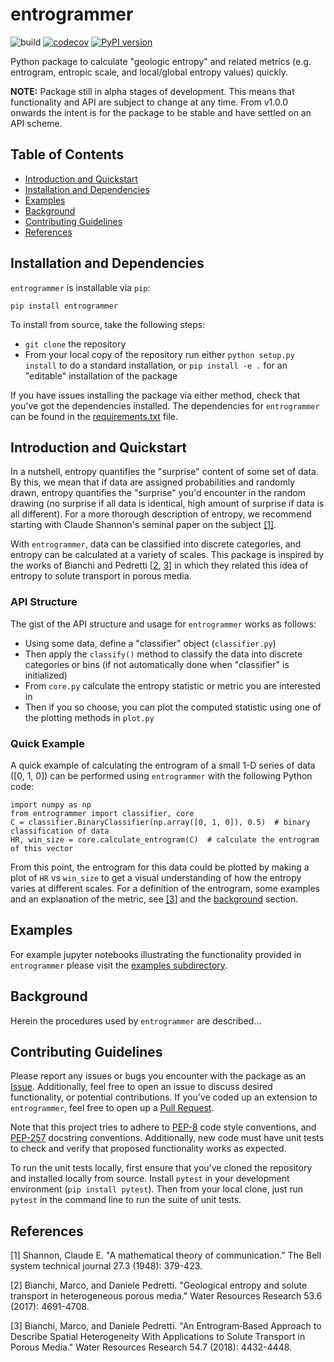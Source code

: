 # entrogrammer
![build](https://github.com/elbeejay/entrogrammer/workflows/build/badge.svg)
[![codecov](https://codecov.io/gh/elbeejay/entrogrammer/branch/main/graph/badge.svg?token=VLEEKXSINN)](https://codecov.io/gh/elbeejay/entrogrammer)
[![PyPI version](https://badge.fury.io/py/entrogrammer.svg)](https://badge.fury.io/py/entrogrammer)

Python package to calculate "geologic entropy" and related metrics (e.g. entrogram, entropic scale, and local/global entropy values) quickly.

**NOTE:** Package still in alpha stages of development. This means that functionality and API are subject to change at any time. From v1.0.0 onwards the intent is for the package to be stable and have settled on an API scheme.

## Table of Contents
- [Introduction and Quickstart](#introduction-and-quickstart)
- [Installation and Dependencies](#installation-and-dependencies)
- [Examples](#examples)
- [Background](#background)
- [Contributing Guidelines](#contributing-guidelines)
- [References](#references)

## Installation and Dependencies
`entrogrammer` is installable via `pip`:

```
pip install entrogrammer
```

To install from source, take the following steps:

- `git clone` the repository
- From your local copy of the repository run either `python setup.py install` to do a standard installation, or `pip install -e .` for an "editable" installation of the package

If you have issues installing the package via either method, check that you've got the dependencies installed. The dependencies for `entrogrammer` can be found in the [requirements.txt](https://github.com/elbeejay/entrogrammer/blob/main/requirements.txt) file.

## Introduction and Quickstart
In a nutshell, entropy quantifies the "surprise" content of some set of data. By this, we mean that if data are assigned probabilities and randomly drawn, entropy quantifies the "surprise" you'd encounter in the random drawing (no surprise if all data is identical, high amount of surprise if data is all different). For a more thorough description of entropy, we recommend starting with Claude Shannon's seminal paper on the subject [[1]](#1).

With `entrogrammer`, data can be classified into discrete categories, and entropy can be calculated at a variety of scales. This package is inspired by the works of Bianchi and Pedretti [[2](#2), [3](#3)] in which they related this idea of entropy to solute transport in porous media.

### API Structure
The gist of the API structure and usage for `entrogrammer` works as follows:

- Using some data, define a "classifier" object (`classifier.py`)
- Then apply the `classify()` method to classify the data into discrete categories or bins (if not automatically done when "classifier" is initialized)
- From `core.py` calculate the entropy statistic or metric you are interested in
- Then if you so choose, you can plot the computed statistic using one of the plotting methods in `plot.py`

### Quick Example

A quick example of calculating the entrogram of a small 1-D series of data ([0, 1, 0]) can be performed using `entrogrammer` with the following Python code:

```
import numpy as np
from entrogrammer import classifier, core
C = classifier.BinaryClassifier(np.array([0, 1, 0]), 0.5)  # binary classification of data
HR, win_size = core.calculate_entrogram(C)  # calculate the entrogram of this vector
```

From this point, the entrogram for this data could be plotted by making a plot of `HR` vs `win_size` to get a visual understanding of how the entropy varies at different scales. For a definition of the entrogram, some examples and an explanation of the metric, see [[3]](#3) and the [background](#background) section.

## Examples
For example jupyter notebooks illustrating the functionality provided in `entrogrammer` please visit the [examples subdirectory](https://github.com/elbeejay/entrogrammer/tree/main/examples).

## Background
Herein the procedures used by `entrogrammer` are described...

## Contributing Guidelines
Please report any issues or bugs you encounter with the package as an [Issue](https://github.com/elbeejay/entrogrammer/issues). Additionally, feel free to open an issue to discuss desired functionality, or potential contributions. If you've coded up an extension to `entrogrammer`, feel free to open up a [Pull Request](https://github.com/elbeejay/entrogrammer/pulls).

Note that this project tries to adhere to [PEP-8](https://www.python.org/dev/peps/pep-0008/) code style conventions, and [PEP-257](https://www.python.org/dev/peps/pep-0257/) docstring conventions. Additionally, new code must have unit tests to check and verify that proposed functionality works as expected.

To run the unit tests locally, first ensure that you've cloned the repository and installed locally from source. Install `pytest` in your development environment (`pip install pytest`). Then from your local clone, just run `pytest` in the command line to run the suite of unit tests.

## References
<a id="1">[1]</a>
Shannon, Claude E. "A mathematical theory of communication." The Bell system technical journal 27.3 (1948): 379-423.

<a id="2">[2]</a>
Bianchi, Marco, and Daniele Pedretti. "Geological entropy and solute transport in heterogeneous porous media." Water Resources Research 53.6 (2017): 4691-4708.

<a id="3">[3]</a>
Bianchi, Marco, and Daniele Pedretti. "An Entrogram‐Based Approach to Describe Spatial Heterogeneity With Applications to Solute Transport in Porous Media." Water Resources Research 54.7 (2018): 4432-4448.
